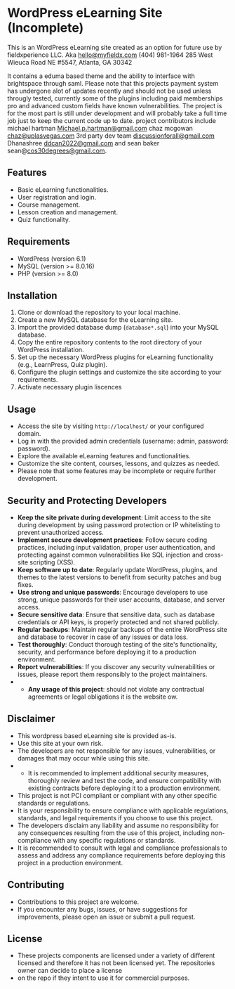# WordPress eLearning Site (Incomplete)

This is an  WordPress eLearning site created as an option for future use by fieldxperience LLC. 
Aka hello@myfieldx.com
(404) 981-1964
285 West Wieuca Road NE #5547​,
Atlanta, GA 30342​

It contains a eduma based theme  and the ability to interface with brightspace through saml. Please note that this projects payment system has undergone alot of updates recently and should not be used unless througly tested, currently some of the plugins including paid memberships pro and advanced custom fields have known vulnerabilities. The project is for the most part  is still under development and will probably take a full time job just to keep the current code up
to date. project contributors include michael hartman Michael.p.hartman@gmail.com chaz mcgowan chaz@uplasvegas.com 3rd party dev team discussionforall@gmail.com Dhanashree ddcan2022@gmail.com   and sean baker sean@cos30degrees@gmail.com. 
 

## Features

- Basic eLearning functionalities.
- User registration and login.
- Course management.
- Lesson creation and management.
- Quiz functionality.

## Requirements

- WordPress (version 6.1)
- MySQL (version >= 8.0.16)
- PHP (version >= 8.0)

## Installation

1. Clone or download the repository to your local machine.
2. Create a new MySQL database for the eLearning site.
3. Import the provided database dump (`database*.sql`) into your MySQL database.
4. Copy the entire repository contents to the root directory of your WordPress installation.
5. Set up the necessary WordPress plugins for eLearning functionality (e.g., LearnPress, Quiz plugin).
6. Configure the plugin settings and customize the site according to your requirements.
7. Activate necessary plugin liscences  


## Usage

- Access the site by visiting `http://localhost/` or your configured domain.
- Log in with the provided admin credentials (username: admin, password: password).
- Explore the available eLearning features and functionalities.
- Customize the site content, courses, lessons, and quizzes as needed.
- Please note that some features may be incomplete or require further development.


## Security and Protecting Developers

- **Keep the site private during development**: Limit access to the site during development by using password protection or IP whitelisting to prevent unauthorized access.
- **Implement secure development practices**: Follow secure coding practices, including input validation, proper user authentication, and protecting against common vulnerabilities like SQL injection and cross-site scripting (XSS).
- **Keep software up to date**: Regularly update WordPress, plugins, and themes to the latest versions to benefit from security patches and bug fixes.
- **Use strong and unique passwords**: Encourage developers to use strong, unique passwords for their user accounts, database, and server access.
- **Secure sensitive data**: Ensure that sensitive data, such as database credentials or API keys, is properly protected and not shared publicly.
- **Regular backups**: Maintain regular backups of the entire WordPress site and database to recover in case of any issues or data loss.
- **Test thoroughly**: Conduct thorough testing of the site's functionality, security, and performance before deploying it to a production environment.
- **Report vulnerabilities**: If you discover any security vulnerabilities or issues, please report them responsibly to the project maintainers.
- - **Any usage of this project**:  should not violate any contractual agreements or legal obligations it is the website ow.


## Disclaimer

- This wordpress based  eLearning site is provided as-is.
- Use this site at your own risk.
- The developers are not responsible for any issues, vulnerabilities, or damages that may occur while using this site.
- - It is recommended to implement additional security measures, thoroughly review and test the code, and ensure compatibility with existing contracts before deploying it to a production environment.
- This project is not PCI compliant or compliant with any other specific standards or regulations.
- It is your responsibility to ensure compliance with applicable regulations, standards, and legal requirements if you choose to use this project.
- The developers disclaim any liability and assume no responsibility for any consequences resulting from the use of this project, including non-compliance with any specific regulations or standards.
- It is recommended to consult with legal and compliance professionals to assess and address any compliance requirements before deploying this project in a production environment.


## Contributing

- Contributions to this project are welcome.
- If you encounter any bugs, issues, or have suggestions for improvements, please open an issue or submit a pull request.

## License

- These projects components are licensed under a variety of different licensed and therefore it has not been licensed yet. The repositories owner can decide to place a license 
- on the repo if they intent to use it for commercial purposes. 
